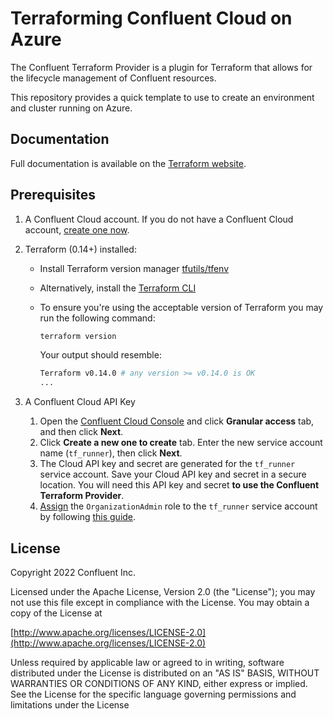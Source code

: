 # Terraforming Confluent Cloud on Azure

The Confluent Terraform Provider is a plugin for Terraform that allows for the lifecycle management of Confluent resources.

This repository provides a quick template to use to create an environment and cluster running on Azure.

## Documentation

Full documentation is available on the [Terraform website](https://registry.terraform.io/providers/confluentinc/confluent/latest/docs).

## Prerequisites

1. A Confluent Cloud account. If you do not have a Confluent Cloud account, [create one now](https://www.confluent.io/confluent-cloud/tryfree/).
2. Terraform (0.14+) installed:
    * Install Terraform version manager [tfutils/tfenv](https://github.com/tfutils/tfenv)
    * Alternatively, install the [Terraform CLI](https://learn.hashicorp.com/tutorials/terraform/install-cli#install-terraform)
    * To ensure you're using the acceptable version of Terraform you may run the following command:

        ```bash
        terraform version
        ```

        Your output should resemble:

        ```bash
        Terraform v0.14.0 # any version >= v0.14.0 is OK
        ...
        ```

3. A Confluent Cloud API Key
   1. Open the [Confluent Cloud Console](https://confluent.cloud/settings/api-keys/create) and click **Granular access** tab, and then click **Next**.
   2. Click **Create a new one to create** tab. Enter the new service account name (`tf_runner`), then click **Next**.
   3. The Cloud API key and secret are generated for the `tf_runner` service account. Save your Cloud API key and secret in a secure location. You will need this API key and secret **to use the Confluent Terraform Provider**.
   4. [Assign](https://confluent.cloud/settings/org/assignments) the `OrganizationAdmin` role to the `tf_runner` service account by following [this guide](https://docs.confluent.io/cloud/current/access-management/access-control/cloud-rbac.html#add-a-role-binding-for-a-user-or-service-account).

## License

Copyright 2022 Confluent Inc.

Licensed under the Apache License, Version 2.0 (the "License");
you may not use this file except in compliance with the License.
You may obtain a copy of the License at

[http://www.apache.org/licenses/LICENSE-2.0](http://www.apache.org/licenses/LICENSE-2.0)

Unless required by applicable law or agreed to in writing, software
distributed under the License is distributed on an "AS IS" BASIS,
WITHOUT WARRANTIES OR CONDITIONS OF ANY KIND, either express or implied.
See the License for the specific language governing permissions and
limitations under the License
